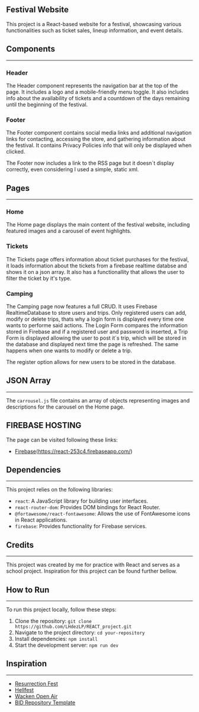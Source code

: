 ## Festival Website
This project is a React-based website for a festival, showcasing various functionalities such as ticket sales, lineup information, and event details.

## Components
---
### Header
The Header component represents the navigation bar at the top of the page. It includes a logo and a mobile-friendly menu toggle. It also includes info about the availability of tickets and a countdown of the days remaining until the beginning of the festival.


### Footer
The Footer component contains social media links and additional navigation links for contacting, accessing the store, and gathering information about the festival. It contains Privacy Policies info that will only be displayed when clicked.

The Footer now includes a link to the RSS page but it doesn´t display correctly, even considering I used a simple, static xml.

## Pages
---
### Home
The Home page displays the main content of the festival website, including featured images and a carousel of event highlights.

### Tickets
The Tickets page offers information about ticket purchases for the festival, it loads information about the tickets from a firebase realtime databse and shows it on a json array. It also has a functionallity that allows the user to filter the ticket by it's type. 

### Camping
The Camping page now features a full CRUD. It uses Firebase RealtimeDatabase to store users and trips. Only registered users can add, modify or delete trips, thats why a login form is displayed every time one wants to performe said actions. The Login Form compares the information stored in Firebase and if a registered user and password is inserted, a Trip Form is displayed allowing the user to post it´s trip, which will be stored in the database and displayed next time the page is refreshed. The same happens when one wants to modify or delete a trip.

The register option allows for new users to be stored in the database.

## JSON Array
---
The `carrousel.js` file contains an array of objects representing images and descriptions for the carousel on the Home page.

## FIREBASE HOSTING

The page  can be visited following these links:

- [Firebase](https://react-253c4.web.app/)(https://react-253c4.firebaseapp.com/)


## Dependencies
---
This project relies on the following libraries:

- `react`: A JavaScript library for building user interfaces.
- `react-router-dom`: Provides DOM bindings for React Router.
- `@fortawesome/react-fontawesome`: Allows the use of FontAwesome icons in React applications.
- `firebase`: Provides functionality for Firebase services.

## Credits
---
This project was created by me for practice with React and serves as a school project. Inspiration for this project can be found further bellow.

## How to Run
---
To run this project locally, follow these steps:

1. Clone the repository: `git clone https://github.com/LHdezLP/REACT_project.git`
2. Navigate to the project directory: `cd your-repository`
3. Install dependencies: `npm install`
4. Start the development server: `npm run dev`

## Inspiration
---
- [Resurrection Fest](https://www.resurrectionfest.es/)
- [Hellfest](https://hellfest.fr/)
- [Wacken Open Air](https://www.wacken.com/en/)
- [BID Repository Template](https://github.com/EL-BID/Plantilla-de-repositorio/blob/master/README.md?plain=1)


